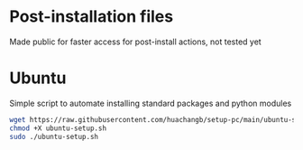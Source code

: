 # Post-installation files
Made public for faster access for post-install actions, not tested yet

# Ubuntu
Simple script to automate installing standard packages and python modules
```bash
wget https://raw.githubusercontent.com/huachangb/setup-pc/main/ubuntu-setup.sh
chmod +X ubuntu-setup.sh
sudo ./ubuntu-setup.sh
```
